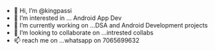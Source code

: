 - 👋 Hi, I’m @kingpassi
- 👀 I’m interested in ... Android App Dev
- 🌱 I’m currently working on ...DSA and Android Development projects
- 💞️ I’m looking to collaborate on ...intrested collabs
- 📫 reach me on ...whatsapp on 7065699632

<!---
kingpassi/kingpassi is a ✨ special ✨ repository because its `README.md` (this file) appears on your GitHub profile.
You can click the Preview link to take a look at your changes.
--->
